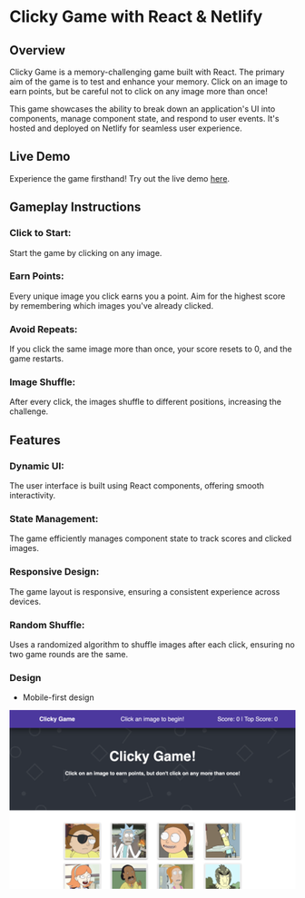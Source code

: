 # Clicky Game with React & Netlify

## Overview
 
Clicky Game is a memory-challenging game built with React. The primary aim of the game is to test and enhance your memory. Click on an image to earn points, but be careful not to click on any image more than once!

This game showcases the ability to break down an application's UI into components, manage component state, and respond to user events. It's hosted and deployed on Netlify for seamless user experience.

## Live Demo
Experience the game firsthand! Try out the live demo [here](https://clicky-game.netlify.com/).

## Gameplay Instructions

### Click to Start: 
Start the game by clicking on any image.
### Earn Points: 
Every unique image you click earns you a point. Aim for the highest score by remembering which images you've already clicked.
### Avoid Repeats: 
If you click the same image more than once, your score resets to 0, and the game restarts.
### Image Shuffle: 
After every click, the images shuffle to different positions, increasing the challenge.

## Features
### Dynamic UI: 
The user interface is built using React components, offering smooth interactivity.
### State Management: 
The game efficiently manages component state to track scores and clicked images.
### Responsive Design: 
The game layout is responsive, ensuring a consistent experience across devices.
### Random Shuffle: 
Uses a randomized algorithm to shuffle images after each click, ensuring no two game rounds are the same.

### Design

* Mobile-first design

![Screenshot of website](src/Screenshot.png)